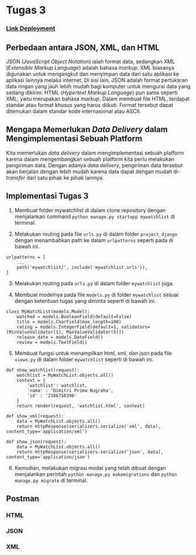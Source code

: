 # Tugas 3

### [Link Deployment](https://tutu-2.herokuapp.com/mywatchlist/html/)

## Perbedaan antara JSON, XML, dan HTML
JSON (_JavaScript Object Notation_) ialah format data, sedangkan XML (_Extensible Markup Language_) adalah bahasa _markup_. XML biasanya digunakan untuk mengangkut dan menyimpan data dari satu aplikasi ke aplikasi lainnya melalui internet. Di sisi lain, JSON adalah format pertukaran data ringan yang jauh lebih mudah bagi komputer untuk mengurai data yang sedang dikirim. HTML (_Hypertext Markup Language_) pun sama seperti XML, yaitu merupakan bahasa _markup_. Dalam membuat file HTML, terdapat standar atau format khusus yang harus diikuti. Format tersebut dapat ditemukan dalam standar kode internasional atau ASCII.

## Mengapa Memerlukan _Data Delivery_ dalam Mengimplementasi Sebuah Platform
Kita memerlukan _data delivery_ dalam mengimplementasi sebuah platform karena dalam mengembangkan sebuah platform kita perlu melakukan pengiriman data. Dengan adanya _data delivery_, pengiriman data tersebut akan berjalan dengan lebih mudah karena data dapat dengan mudah di-_transfer_ dari satu pihak ke pihak lainnya.

## Implementasi Tugas 3
1. Membuat folder mywatchlist di dalam clone repository dengan menjalankan command `python manage.py startapp mywatchlist` di terminal.

2. Melakukan routing pada file `urls.py` di dalam folder `project_django` dengan menambahkan path ke dalam `urlpatterns` seperti pada di bawah ini.
```
urlpatterns = [
    ...
    path('mywatchlist/', include('mywatchlist.urls')),
]
```

3. Melakukan routing pada `urls.py` di dalam folder `mywatchlist` juga.

4. Membuat modelnya pada file `models.py` di folder `mywatchlist` sesuai dengan ketentuan tugas yang diminta seperti di bawah ini.
```
class MyWatchList(models.Model):
    watched = models.BooleanField(default=False)
    title = models.CharField(max_length=100)
    rating = models.IntegerField(default=1, validators=[MinValueValidator(1), MaxValueValidator(5)])
    release_date = models.DateField()
    review = models.TextField()
```

5. Membuat fungsi untuk menampilkan html, xml, dan json pada file `views.py` di dalam folder `mywatchlist` seperti di bawah ini.
```
def show_watchlist(request):
    watchlist = MyWatchList.objects.all()
    context = {
        'watchlist': watchlist,
        'nama' : 'Dimitri Prima Nugraha',
        'id' : '2106750396'
    }
    return render(request, 'watchlist.html', context)
```
```
def show_xml(request):
    data = MyWatchList.objects.all()
    return HttpResponse(serializers.serialize('xml', data), content_type='application/xml')
```
```
def show_json(request):
    data = MyWatchList.objects.all()
    return HttpResponse(serializers.serialize('json', data), content_type='application/json')
```

6. Kemudian, melakukan migrasi model yang telah dibuat dengan menjalankan perintah `python manage.py makemigrations` dan `python manage.py migrate` di terminal.

## Postman
### HTML
### JSON
### XML
